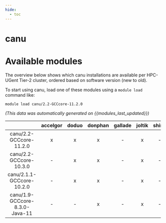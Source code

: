 ```yaml
---
hide:
  - toc
---
```


canu
====

# Available modules


The overview below shows which canu installations are available per HPC-UGent Tier-2 cluster, ordered based on software version (new to old).

To start using canu, load one of these modules using a `module load` command like:

```shell
module load canu/2.2-GCCcore-11.2.0
```

*(This data was automatically generated on {{modules_last_updated}})*  

| |accelgor|doduo|donphan|gallade|joltik|shinx|skitty|
| :---: | :---: | :---: | :---: | :---: | :---: | :---: | :---: |
|canu/2.2-GCCcore-11.2.0|x|x|x|-|x|-|-|
|canu/2.2-GCCcore-10.3.0|-|x|x|-|x|-|-|
|canu/2.1.1-GCCcore-10.2.0|-|x|x|-|x|-|-|
|canu/1.9-GCCcore-8.3.0-Java-11|-|-|x|-|x|-|-|

